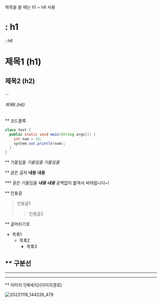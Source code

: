제목을 쓸 때는 h1 ~ h6 사용
# : h1
###### : h6

# 제목1 (h1)
## 제목2 (h2)
...
###### 제목6 (h6)

** 코드블록
```java
class test {
  public static void main(String args[]) {
    int num = 10;
    system.out.println(num);
  }
}
```

** 기울임꼴
*기울임꼴*
_기울임꼴_

** 굵은 글자
**내용**
__내용__

*** 굵은 기울임꼴
***내용***
___내용___
공백없이 붙여서 써야됩니다~!

** 인용글
> 인용글1 
> > 인용글2

** 글머리기호

+ 목록1
  + 목록2
    + 목록3
    
** 구분선
---
***
___

** 이미지
![메세지}(이미지경로)

![20221116_144226_479](https://user-images.githubusercontent.com/119502087/206955515-b1623675-899f-45ad-9878-2293c0527fe5.jpg)
